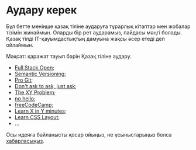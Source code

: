 # Аудару керек

Бұл бетте меніңше қазақ тіліне аударуға тұрарлық кітаптар мен жобалар тізімін жинаймын. Оларды бір рет аударамыз, пайдасы мәңгі болады. Қазақ тілді IT-қауымдастықтың дамуына жақсы әсер етеді деп ойлаймын.

Мақсат: қаражат тауып бәрін Қазақ тіліне аудару.

- [Full Stack Open](https://fullstackopen.com/);
- [Semantic Versioning](https://semver.org/);
- [Pro Git](https://git-scm.com/book/en/v2);
- [Don't ask to ask, just ask](https://dontasktoask.com/);
- [The XY Problem](https://xyproblem.info/);
- [no hello](https://nohello.net/en/);
- [freeCodeCamp](https://www.freecodecamp.org);
- [Learn X in Y minutes](https://learnxinyminutes.com/);
- [Learn CSS Layout](https://learnlayout.com/);
- ...

Осы идеяға байланысты қосар ойыңыз, не ұсыныстарыңыз болса [хабарласыңыз](/contacts).
